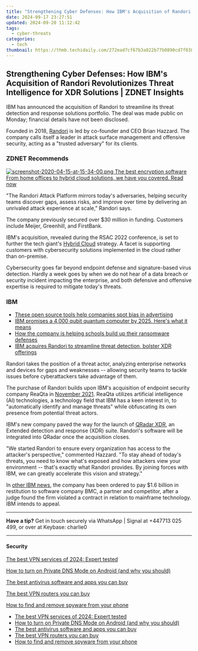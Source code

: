 ```yaml
---
title: "Strengthening Cyber Defenses: How IBM's Acquisition of Randori Revolutionizes Threat Intelligence for XDR Solutions | ZDNET Insights"
date: 2024-09-17 23:27:51
updated: 2024-09-20 11:12:42
tags:
  - cyber-threats
categories:
  - tech
thumbnail: https://thmb.techidaily.com/272ead7cf67b3a822b77b0890cd7f03854b0d3a76e27e4ba95f164ba07265247.jpg
---
```


## Strengthening Cyber Defenses: How IBM's Acquisition of Randori Revolutionizes Threat Intelligence for XDR Solutions | ZDNET Insights

IBM has announced the acquisition of Randori to streamline its threat detection and response solutions portfolio. The deal was made public on Monday; financial details have not been disclosed.

Founded in 2018, [Randori](https://www.randori.com/) is led by co-founder and CEO Brian Hazzard. The company calls itself a leader in attack surface management and offensive security, acting as a "trusted adversary" for its clients. 

### **ZDNET** Recommends

[![screenshot-2020-04-15-at-15-34-00.png](https://www.zdnet.com/a/img/resize/a8f93301172ef6c3d0fb5e7273204aa250019733/2020/04/15/51570813-7d3f-4fec-a2eb-a278ec7b58ec/screenshot-2020-04-15-at-15-34-00.png?auto=webp&fit=crop&frame=1&height=238.5&width=459) The best encryption software From home offices to hybrid cloud solutions, we have you covered.  Read now](https://www.zdnet.com/article/best-encryption-software/)

"The Randori Attack Platform mirrors today's adversaries, helping security teams discover gaps, assess risks, and improve over time by delivering an unrivaled attack experience at scale," Randori says. 

The company previously secured over $30 million in funding. Customers include Meijer, Greenhill, and FirstBank. 

IBM's acquisition, revealed during the RSAC 2022 conference, is set to further the tech giant's [Hybrid Cloud](https://www.ibm.com/cloud/hybrid) strategy. A facet is supporting customers with cybersecurity solutions implemented in the cloud rather than on-premise. 

Cybersecurity goes far beyond endpoint defense and signature-based virus detection. Hardly a week goes by when we do not hear of a data breach or security incident impacting the enterprise, and both defensive and offensive expertise is required to mitigate today's threats. 

### IBM

* [These open source tools help companies spot bias in advertising](https://www.zdnet.com/article/ibms-new-open-source-tools-help-companies-spot-bias-in-advertising/)
* [IBM promises a 4,000 qubit quantum computer by 2025\. Here's what it means](https://www.zdnet.com/article/ibm-promises-a-4000-qubit-quantum-computer-by-2025-heres-what-it-means/)
* [How the company is helping schools build up their ransomware defenses](https://www.zdnet.com/article/ibm-is-helping-these-schools-build-up-their-ransomware-defences/)
* [IBM acquires Randori to streamline threat detection, bolster XDR offerings](https://www.zdnet.com/article/ibm-acquires-randori-to-streamline-threat-detection/)

Randori takes the position of a threat actor, analyzing enterprise networks and devices for gaps and weaknesses -- allowing security teams to tackle issues before cyberattackers take advantage of them. 

The purchase of Randori builds upon IBM's acquisition of endpoint security company ReaQta in [November 2021](https://www.zdnet.com/article/ibm-acquires-endpoint-security-company-reaqta-announces-expanded-xdr-suite/). ReaQta utilizes artificial intelligence (AI) technologies, a technology field that IBM has a keen interest in, to "automatically identify and manage threats" while obfuscating its own presence from potential threat actors. 

IBM's new company paved the way for the launch of [QRadar XDR](https://www.ibm.com/uk-en/qradar), an Extended detection and response (XDR) suite. Randori's software will be integrated into QRadar once the acquisition closes. 

"We started Randori to ensure every organization has access to the attacker's perspective," commented Hazzard. "To stay ahead of today's threats, you need to know what's exposed and how attackers view your environment -- that's exactly what Randori provides. By joining forces with IBM, we can greatly accelerate this vision and strategy." 

In [other IBM news](https://www.zdnet.com/article/ibm-ordered-to-pay-1-6b-to-software-firm-bmc-for-nabbing-at-t-contract/), the company has been ordered to pay $1.6 billion in restitution to software company BMC, a partner and competitor, after a judge found the firm violated a contract in relation to mainframe technology. IBM intends to appeal. 

---

**Have a tip?** Get in touch securely via WhatsApp | Signal at +447713 025 499, or over at Keybase: charlie0

---

#### Security

[The best VPN services of 2024: Expert tested](https://www.zdnet.com/article/best-vpn/ "The best VPN services of 2024: Expert tested")

[How to turn on Private DNS Mode on Android (and why you should)](https://www.zdnet.com/article/how-to-turn-on-private-dns-mode-on-android-and-why-you-should/ "How to turn on Private DNS Mode on Android (and why you should)")

[The best antivirus software and apps you can buy](https://www.zdnet.com/article/best-antivirus/ "The best antivirus software and apps you can buy")

[The best VPN routers you can buy](https://www.zdnet.com/article/best-vpn-router/ "The best VPN routers you can buy")

[How to find and remove spyware from your phone](https://www.zdnet.com/article/how-to-find-and-remove-spyware-from-your-phone/ "How to find and remove spyware from your phone")

* [The best VPN services of 2024: Expert tested](https://www.zdnet.com/article/best-vpn/ "The best VPN services of 2024: Expert tested")
* [How to turn on Private DNS Mode on Android (and why you should)](https://www.zdnet.com/article/how-to-turn-on-private-dns-mode-on-android-and-why-you-should/ "How to turn on Private DNS Mode on Android (and why you should)")
* [The best antivirus software and apps you can buy](https://www.zdnet.com/article/best-antivirus/ "The best antivirus software and apps you can buy")
* [The best VPN routers you can buy](https://www.zdnet.com/article/best-vpn-router/ "The best VPN routers you can buy")
* [How to find and remove spyware from your phone](https://www.zdnet.com/article/how-to-find-and-remove-spyware-from-your-phone/ "How to find and remove spyware from your phone")

<ins class="adsbygoogle"
     style="display:block"
     data-ad-format="autorelaxed"
     data-ad-client="ca-pub-7571918770474297"
     data-ad-slot="1223367746"></ins>



<ins class="adsbygoogle"
     style="display:block"
     data-ad-client="ca-pub-7571918770474297"
     data-ad-slot="8358498916"
     data-ad-format="auto"
     data-full-width-responsive="true"></ins>
